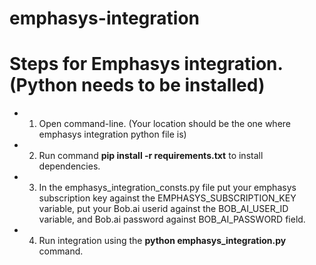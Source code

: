 # emphasys-integration

# Steps for Emphasys integration. (Python needs to be installed)
- 1. Open command-line. (Your location should be the one where emphasys integration python file is)
- 2. Run command **pip install -r requirements.txt** to install dependencies.
- 3. In the emphasys_integration_consts.py file put your emphasys subscription key against the EMPHASYS_SUBSCRIPTION_KEY variable, put your Bob.ai userid against the BOB_AI_USER_ID variable, and Bob.ai password against BOB_AI_PASSWORD field.
- 4. Run integration using the **python emphasys_integration.py** command.
